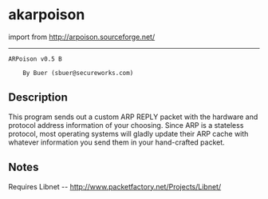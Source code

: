 akarpoison
==========

import from http://arpoison.sourceforge.net/

----------------------

	ARPoison v0.5 B

		By Buer (sbuer@secureworks.com)

Description
-----------

   This program sends out a custom ARP REPLY packet with the hardware and 
protocol address information of your choosing. Since ARP is a stateless protocol, 
most operating systems will gladly update their ARP cache with whatever
information you send them in your hand-crafted packet.
 
Notes
-----

   Requires Libnet -- http://www.packetfactory.net/Projects/Libnet/
